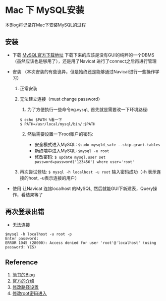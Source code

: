 # Mac 下 MySQL安装
本Blog将记录在Mac下安装MySQL的过程

## 安装
* 下载
[MySQL官方下载地址](http://dev.mysql.com/downloads/mysql/)
	下载下来的应该是没有GUI的纯粹的一个DBMS（虽然应该也是够用了），还是用了Navicat 进行了connect之后再进行管理

* 安装 （本次安装的有些诡异，但是始终还是能够通过Navicat进行一些操作学习）
	1. 正常安装 
	2. 无法建立连接（must change password）

		1. 为了方便执行一些命令eg.`mysql`, 首先就是需要改一下环境路径:
		```
		$ echo $PATH %看一下
		$ PATH=/usr/local/mysql/bin/:$PATH
		```
		2. 然后需要设置一下root账户的密码:

			* 安全模式进入MySQL: `$sudo mysqld_safe --skip-grant-tables`
			* 新终端中进入MySQL: `$mysql -u root`
			* 修改密码: `$ update mysql.user set password=password('123456') where user='root'`

	3. 再次尝试登陆: `$ mysql -h localhost -u root` 输入密码成功（-h 表示连接的host, -u表示连接的用户）

* 使用
让Navicat 连接localhost 的MySQL, 然后就能GUI下新建表，Query操作，看结果等了

## 再次登录出错
* 无法连接
```
$mysql -h localhost -u root -p
Enter password: 
ERROR 1045 (28000): Access denied for user 'root'@'localhost' (using password: YES)
```

## Reference
1. [简书的Blog](http://www.jianshu.com/p/fb695223d1a9)
2. [官方的介绍](http://dev.mysql.com/doc/refman/5.7/en/connecting-disconnecting.html)
3. [修改路径设置](https://site.douban.com/129642/widget/notes/5513129/note/382967975/)
4. [修改root密码进入](http://jacob110.github.io/2015/10/13/mac-os-install-mysql5-7/)